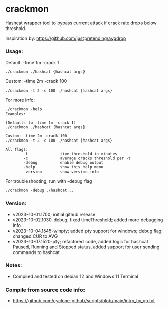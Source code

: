 # crackmon
Hashcat wrapper tool to bypass current attack if crack rate drops below threshold.

Inspiration by: https://github.com/justpretending/avgdrop

### Usage:
Default: -time 1m -crack 1
```
./crackmon ./hashcat {hashcat args}
```
Custom: -time 2m -crack 100
```
./crackmon -t 2 -c 100 ./hashcat {hashcat args}
```
For more info:
```
./crackmon -help
Examples:

(Defaults to -time 1m -crack 1)
./crackmon ./hashcat {hashcat args}

Custom: -time 2m -crack 100
./crackmon -t 2 -c 100 ./hashcat {hashcat args}

All flags:
        -t              time threshold in minutes
        -c              average cracks threshold per -t
        -debug          enable debug output
        -help           show this help menu
        -version        show version info
```
For troubleshooting, run with -debug flag
```
./crackmon -debug ./hashcat...
```
### Version:
- v2023-10-01.1700; initial github release
- v2023-10-02.1030-debug; fixed timeThreshold; added more debugging info
- v2023-10-04.1545-winpty; added pty support for windows; debug flag; changed CUR to AVG
- v2023-10-07.1520-pty; refactored code, added logic for hashcat Paused, Running and Stopped status, added support for user sending commands to hashcat

### Notes:
- Compiled and tested on debian 12 and Windows 11 Terminal

### Compile from source code info:
- https://github.com/cyclone-github/scripts/blob/main/intro_to_go.txt
